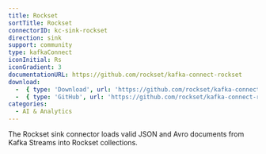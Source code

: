 ```yaml
---
title: Rockset
sortTitle: Rockset
connectorID: kc-sink-rockset
direction: sink
support: community
type: kafkaConnect
iconInitial: Rs
iconGradient: 3
documentationURL: https://github.com/rockset/kafka-connect-rockset
download:
  -  { type: 'Download', url: 'https://github.com/rockset/kafka-connect-rockset/releases' }
  -  { type: 'GitHub', url: 'https://github.com/rockset/kafka-connect-rockset' }
categories:
  - AI & Analytics
---
```

The Rockset sink connector loads valid JSON and Avro documents from Kafka Streams into Rockset collections.
